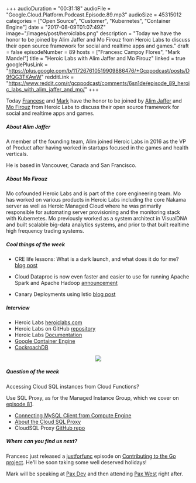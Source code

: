 +++
audioDuration = "00:31:18"
audioFile = "Google.Cloud.Platform.Podcast.Episode.89.mp3"
audioSize = 45315012
categories = ["Open Source", "Customer", "Kubernetes", "Container Engine"]
date = "2017-08-09T01:07:49Z"
image="/images/post/heroiclabs.png"
description = "Today we have the honor to be joined by Alim Jaffer and Mo Firouz from Heroic Labs to discuss their open source framework for social and realtime apps and games."
draft = false
episodeNumber = 89
hosts = ["Francesc Campoy Flores", "Mark Mandel"]
title = "Heroic Labs with Alim Jaffer and Mo Firouz"
linked = true
googlePlusLink = "https://plus.google.com/b/117267610519909886476/+Gcppodcast/posts/D9fQG3TKAwW"
redditLink = "https://www.reddit.com/r/gcppodcast/comments/6sn1de/episode_89_heroic_labs_with_alim_jaffer_and_mo/"
+++

Today [Francesc](https://twitter.com/francesc) and
[Mark](https://twitter.com/Neurotic) have the honor to be joined
by [Alim Jaffer](https://twitter.com/alimjaffer) and
[Mo Firouz](https://twitter.com/mofirouz) from Heroic Labs to
discuss their open source framework for social and realtime
apps and games.

<!--more-->

##### About Alim Jaffer

A member of the founding team, Alim joined Heroic Labs in 2016 as
the VP of Product after having worked in startups focused in the
games and health verticals.

He is based in Vancouver, Canada and San Francisco. 

##### About Mo Firouz

Mo cofounded Heroic Labs and is part of the core engineering team.
Mo has worked on various products in Heroic Labs including the core
Nakama server as well as Heroic Managed Cloud where he was primarily
responsible for automating server provisioning and the monitoring
stack with Kubernetes. Mo previously worked as a system architect
in VisualDNA and built scalable big-data analytics systems, and
prior to that built realtime high frequency trading systems.

##### Cool things of the week

- CRE life lessons: What is a dark launch, and what does it do for me? [blog post](https://cloudplatform.googleblog.com/2017/08/CRE-life-lessons-what-is-a-dark-launch-and-what-does-it-do-for-me.html)

- Cloud Dataproc is now even faster and easier to use for running Apache Spark and Apache Hadoop [announcement](https://cloud.google.com/blog/big-data/2017/07/cloud-dataproc-is-now-even-faster-and-easier-to-use-for-running-apache-spark-and-apache-hadoop)

- Canary Deployments using Istio [blog post](https://istio.io/blog/canary-deployments-using-istio.html)

##### Interview

- Heroic Labs [heroiclabs.com](https://heroiclabs.com/)
- Heroic Labs on GitHub [repository](https://github.com/heroiclabs)
- Heroic Labs [Documentation](https://heroiclabs.com/docs)
- [Google Container Engine](https://cloud.google.com/container-engine)
- [CockroachDB](https://www.cockroachlabs.com/)

<div style="text-align: center">
  <a href="https://heroiclabs.com/"><img src="/images/post/heroiclabs.png" style="margin: auto;"></a>
</div>

##### Question of the week

Accessing Cloud SQL instances from Cloud Functions?

Use SQL Proxy, as for the Managed Instance Group, which we cover on [episode 81](https://gcppodcast.com/post/episode-81-cloud-dataflow-with-frances-perry/).

- [Connecting MySQL Client from Compute Engine](https://cloud.google.com/sql/docs/mysql/connect-compute-engine)
- [About the Cloud SQL Proxy](https://cloud.google.com/sql/docs/mysql/sql-proxy)
- CloudSQL Proxy [GitHub repo](https://github.com/GoogleCloudPlatform/cloudsql-proxy)

##### Where can you find us next?

Francesc just released a [justforfunc](http://justforfunc.com) episode on [Contributing to the Go project](https://www.youtube.com/watch?v=DjZMKKfNVMc). He'll be soon taking some well deserved holidays!

Mark will be speaking at [Pax Dev](http://dev.paxsite.com/) and then attending [Pax West](http://west.paxsite.com/) right after.
